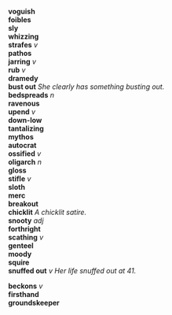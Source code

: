 __voguish__  
__foibles__  
__sly__  
__whizzing__  
__strafes__ _v_  
__pathos__  
__jarring__ _v_  
__rub__ _v_  
__dramedy__  
__bust out__ _She clearly has something busting out._  
__bedspreads__ _n_  
__ravenous__  
__upend__ _v_  
__down-low__  
__tantalizing__  
__mythos__  
__autocrat__  
__ossified__ _v_  
__oligarch__ _n_  
__gloss__  
__stifle__ _v_  
__sloth__  
__merc__  
__breakout__  
__chicklit__ _A chicklit satire._  
__snooty__ _adj_  
__forthright__  
__scathing__ _v_  
__genteel__  
__moody__  
__squire__  
__snuffed out__ _v_ _Her life snuffed out at 41._  

__beckons__ _v_  
__firsthand__  
__groundskeeper__  

